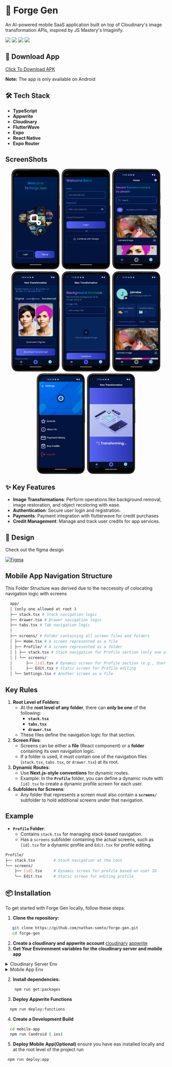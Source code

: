 # 🚀 Forge Gen
An AI-powered mobile SaaS application built on top of Cloudinary's image transformation APIs, inspired by JS Mastery's Imaginify.

![](https://img.shields.io/github/issues/nathan-somto/Forge-Gen?style=for-the-badge)
![](https://img.shields.io/badge/Maintained-Yes-lemon?style=for-the-badge)
![](https://img.shields.io/github/forks/nathan-somto/Forge-Gen?style=for-the-badge)
![](https://img.shields.io/github/stars/nathan-somto/Forge-Gen?style=for-the-badge)

## 📲 Download App

[Click To Download APK](https://expo.dev/accounts/nathansomto/projects/forge-gen/builds/bd22832f-9039-48d6-815d-c3ad16413d54)

**Note:** The app is only available on Android
## 🛠️ Tech Stack

- **TypeScript**
- **Appwrite**
- **Cloudinary**
- **FlutterWave**
- **Expo**
- **React Native**
- **Expo Router**

## ScreenShots
<div style="display: flex; flex-direction: 'row'; flex-wrap: wrap; justify-content: center; gap: 6px">
<img src="./screenshots/welcome.png" width=30%>
<img src="./screenshots/login.png" width=30%>
<img src="./screenshots/home.png" width=30%>
<img src="./screenshots/transformation.png" width=30%>
<img src="./screenshots/newtransformation.png" width=30%>
<img src="./screenshots/profile.png" width=30%>
<img src="./screenshots/settings.png" width=30%>
<img src="./screenshots/transforming.png" width=30%>
</div>

## ✨ Key Features

- **Image Transformations**: Perform operations like background removal, image restoration, and object recoloring with ease.
- **Authentication**: Secure user login and registration.
- **Payments**: Payment integration with flutterwave for credit purchases
- **Credit Management**: Manage and track user credits for app services.

## 🎨 Design

Check out the figma design

[![Figma](https://img.shields.io/badge/Figma-Design_File-F24E1E?logo=figma&logoColor=white)](<https://www.figma.com/design/fnO5bCB4xclViIhFDR7rLd/Forge-Pro---AI-Art-Generator-App-UI-Kit-(Community)?node-id=0-1&node-type=CANVAS&t=aPUdzA2heD5yBNno-0>)

## Mobile App Navigation Structure

This Folder Structure was derived due to the neccessity of colocating navigation logic with screens

```bash
  app/
  │ (only one allowed at root )
  ├── stack.tsx # Stack navigation logic
  ├── drawer.tsx # Drawer navigation logic
  ├── tabs.tsx # Tab navigation logic
  │
  ├── screens/ # Folder containing all screen files and folders
  │ ├── Home.tsx # A screen represented as a file
  │ ├── Profile/ # A screen represented as a folder
  │ │ ├── stack.tsx # Stack navigation for Profile section (only one allowed at root)
  │ │ └── screens/
  │      ├── [id].tsx # Dynamic screen for Profile section (e.g., User ID)
  │      ├── Edit.tsx # Static screen for Profile editing
  │ └── Settings.tsx # Another screen as a file
```

## Key Rules

1. **Root Level of Folders**:
   - At the **root level of any folder**, there can **only be one** of the following:
     - **`stack.tsx`**
     - **`tabs.tsx`**
     - **`drawer.tsx`**
   - These files define the navigation logic for that section.
2. **Screen Files**:
   - Screens can be either a **file** (React component) or a **folder** containing its own navigation logic.
   - If a folder is used, it must contain one of the navigation files (`stack.tsx`, `tabs.tsx`, or `drawer.tsx`) at its root.
3. **Dynamic Routes**:
   - Use **Next.js-style conventions** for dynamic routes.
   - Example: In the **`Profile`** folder, you can define a dynamic route with `[id].tsx` to create a dynamic profile screen for each user.
4. **Subfolders for Screens**:
   - Any folder that represents a screen must also contain a **`screens/`** subfolder to hold additional screens under that navigation.

## Example

- **`Profile` Folder**:
  - Contains `stack.tsx` for managing stack-based navigation.
  - Has a `screens` subfolder containing the actual screens, such as `[id].tsx` for a dynamic profile and `Edit.tsx` for profile editing.

```bash
Profile/
├── stack.tsx        # Stack navigation at the root
└── screens/
    ├── [id].tsx     # Dynamic screen for profile based on user ID
    └── Edit.tsx     # Static screen for editing profile
```

## 📦 Installation

To get started with Forge Gen locally, follow these steps:

1. **Clone the repository:**

```bash
   git clone https://github.com/nathan-somto/forge-gen.git
   cd forge-gen
```

2. **Create a cloudinary and appwrite account**
   [cloudinary]()
   [appwrite]()
3. **Get Your Environment variables for the cloudinary server and mobile app**

<details> <summary>Cloudinary Server Env</summary>

```bash
  CLOUDINARY_API_KEY=''
CLOUDINARY_API_SECRET=''
CLOUDINARY_CLOUD_NAME=''
```
</details>
<details> <summary>Mobile App Env</summary>

```bash
EXPO_PUBLIC_APPWRITE_PROJECT_ID=''
EXPO_PUBLIC_APPWRITE_DATABASE_ID=''
EXPO_PUBLIC_APPWRITE_USER_COLLECTION_ID=''
EXPO_PUBLIC_APPWRITE_TRANS_COLLECTION_ID=''
EXPO_PUBLIC_APPWRITE_BUCKET_ID=''
EXPO_PUBLIC_APPWRITE_TRANSACTIONS_COLLECTION_ID=''
EXPO_PUBLIC_FLUTTER_WAVE_PUBLIC_KEY=''
EXPO_PUBLIC_APPWRITE_FUNCTION_ID=''
```
</details>

2. **Install dependencies:**

```bash
    npm run get:packages
```

3. **Deploy Appwrite Functions**

```bash
  npm run deploy:functions
```

4. **Create a Development Build**

```bash
  cd mobile-app
  npm run (android | ios)
```

5. **Deploy Mobile App(Optional)**
   ensure you have eas installed locally and at the root level of the project run

```bash
 npm run deploy:app
```
